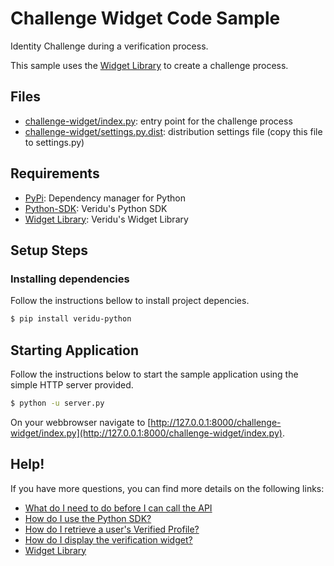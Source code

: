 # Challenge Widget Code Sample
Identity Challenge during a verification process.

This sample uses the [Widget Library](https://veridu.com/wiki/Widget_Library) to create a challenge process.

## Files
 * [challenge-widget/index.py](index.py): entry point for the challenge process
 * [challenge-widget/settings.py.dist](settings.py.dist): distribution settings file (copy this file to settings.py)

## Requirements
 * [PyPi](https://pypi.python.org/pypi): Dependency manager for Python
 * [Python-SDK](https://github.com/veridu/veridu-python): Veridu's Python SDK
 * [Widget Library](https://veridu.com/wiki/Widget_Library): Veridu's Widget Library

## Setup Steps

### Installing dependencies
Follow the instructions bellow to install project depencies.
```bash
$ pip install veridu-python
```

## Starting Application
Follow the instructions below to start the sample application using the simple HTTP server provided.
```bash
$ python -u server.py
```

On your webbrowser navigate to [http://127.0.0.1:8000/challenge-widget/index.py](http://127.0.0.1:8000/challenge-widget/index.py).

## Help!
If you have more questions, you can find more details on the following links:
 * [What do I need to do before I can call the API](https://veridu.com/wiki/What_do_I_need_to_do_before_I_can_call_the_API)
 * [How do I use the Python SDK?](https://veridu.com/wiki/How_do_I_use_the_Python_SDK%3F)
 * [How do I retrieve a user's Verified Profile?](https://veridu.com/wiki/How_do_I_retrieve_a_user%27s_Verified_Profile%3F)
 * [How do I display the verification widget?](https://veridu.com/wiki/How_do_I_display_the_verification_widget%3F)
 * [Widget Library](https://veridu.com/wiki/Widget_Library)

